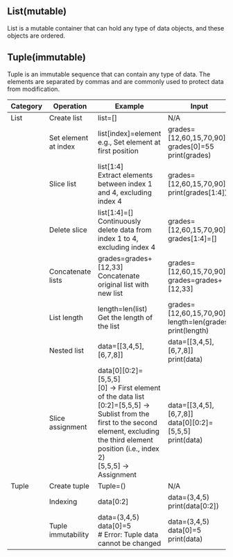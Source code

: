 ## List(mutable)
List is a mutable container that can hold any type of data objects, and these objects are ordered.

## Tuple(immutable)
Tuple is an immutable sequence that can contain any type of data. The elements are separated by commas and are commonly used to protect data from modification.

| Category | Operation | Example | Input | Output |
|----------|-----------|---------|-------|--------|
| List     | Create list | list=[] | N/A | [] |
|          | Set element at index | list[index]=element<br>e.g., Set element at first position | grades=[12,60,15,70,90]<br>grades[0]=55<br>print(grades) | [55,60,15,70,90] |
|          | Slice list | list[1:4]<br>Extract elements between index 1 and 4, excluding index 4 | grades=[12,60,15,70,90]<br>print(grades[1:4]) | [60,15,70] |
|          | Delete slice | list[1:4]=[]<br>Continuously delete data from index 1 to 4, excluding index 4 | grades=[12,60,15,70,90]<br>grades[1:4]=[] | [12,90] |
|          | Concatenate lists | grades=grades+[12,33]<br>Concatenate original list with new list | grades=[12,60,15,70,90]<br>grades=grades+[12,33] | [12,60,15,70,90,12,33] |
|          | List length | length=len(list)<br>Get the length of the list | grades=[12,60,15,70,90]<br>length=len(grades)<br>print(length) | 5 |
|          | Nested list | data=[[3,4,5],[6,7,8]] | data=[[3,4,5],[6,7,8]]<br>print(data) | [[3, 4, 5], [6, 7, 8]] |
|          | Slice assignment | data[0][0:2]=[5,5,5]<br>[0] → First element of the data list<br>[0:2]=[5,5,5] → Sublist from the first to the second element, excluding the third element position (i.e., index 2)<br>[5,5,5] → Assignment | data=[[3,4,5],[6,7,8]]<br>data[0][0:2]=[5,5,5]<br>print(data) | [[5, 5, 5, 5], [6, 7, 8]] |
| Tuple    | Create tuple | Tuple=() | N/A | () |
|          | Indexing | data[0:2] | data=(3,4,5)<br>print(data[0:2]) | (3,4) |
|          | Tuple immutability | data=(3,4,5)<br>data[0]=5<br># Error: Tuple data cannot be changed | data=(3,4,5)<br>data[0]=5<br>print(data) | Error |
